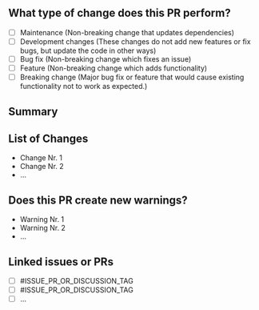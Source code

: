 <!--
Please read through the given

Comments are marked by arrows, like in lines 1 and 5. They will not be visible in the final pull request!
-->

## What type of change does this PR perform?

<!-- Please put an X in the box of the line that applies -->
<!-- If you are unsure if your code is a breaking change, read this: https://nordicapis.com/what-are-breaking-changes-and-how-do-you-avoid-them -->

- [ ] Maintenance (Non-breaking change that updates dependencies)
- [ ] Development changes (These changes do not add new features or fix bugs, but update the code in other ways)
- [ ] Bug fix (Non-breaking change which fixes an issue)
- [ ] Feature (Non-breaking change which adds functionality)
- [ ] Breaking change (Major bug fix or feature that would cause existing functionality not to work as expected.)

## Summary

<!-- Explain the reason for this pr, changes, and solution briefly. -->

<!-- REPLACE ME -->

<!-- Uncomment if this closes an issue:
Closes #INSERT_NR
-->

## List of Changes

<!-- Please explain the changes in this PR and their influence. If this fixes an issue, describe what fixed the issue. -->

<!-- Create for every essential change a list item (Link any issues, discussions or PRs if needed!) -->

- Change Nr. 1
- Change Nr. 2
- ...

## Does this PR create new warnings?

<!-- Add any new warnings or possible issues that could occur with this PR. -->

- Warning Nr. 1
- Warning Nr. 2
- ...

<!-- Just write none if they are no warnings, like this:
None.
-->

## Linked issues or PRs

<!-- Include other issues and PRs related to this if any exist.  Use this format: - [ ] #ISSUE_OR_PR -->

- [ ] #ISSUE_PR_OR_DISCUSSION_TAG
- [ ] #ISSUE_PR_OR_DISCUSSION_TAG
- [ ] ...

<!-- Just write the following if there are no linked issues:
No linked issues.
-->
